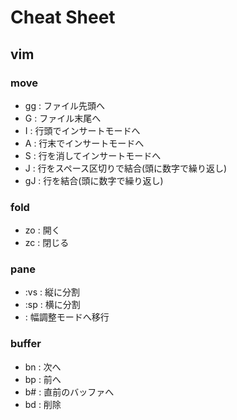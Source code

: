 # Cheat Sheet

## vim

### move
- gg : ファイル先頭へ
- G  : ファイル末尾へ
- I  : 行頭でインサートモードへ
- A  : 行末でインサートモードへ
- S  : 行を消してインサートモードへ
- J  : 行をスペース区切りで結合(頭に数字で繰り返し)
- gJ : 行を結合(頭に数字で繰り返し)

### fold
- zo : 開く
- zc : 閉じる

### pane
- :vs : 縦に分割
- :sp : 横に分割
- <C-e> : 幅調整モードへ移行

### buffer
- <leader>bn : 次へ
- <leader>bp : 前へ
- <leader>b# : 直前のバッファへ
- <leader>bd : 削除
